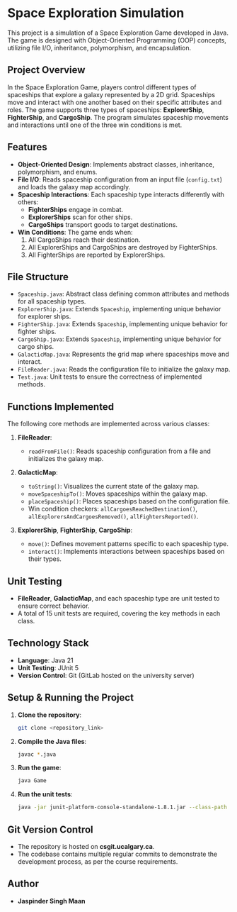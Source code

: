 
# Space Exploration Simulation

This project is a simulation of a Space Exploration Game developed in Java. The game is designed with Object-Oriented Programming (OOP) concepts, utilizing file I/O, inheritance, polymorphism, and encapsulation.

## Project Overview

In the Space Exploration Game, players control different types of spaceships that explore a galaxy represented by a 2D grid. Spaceships move and interact with one another based on their specific attributes and roles. The game supports three types of spaceships: **ExplorerShip**, **FighterShip**, and **CargoShip**. The program simulates spaceship movements and interactions until one of the three win conditions is met.

## Features

- **Object-Oriented Design**: Implements abstract classes, inheritance, polymorphism, and enums.
- **File I/O**: Reads spaceship configuration from an input file (`config.txt`) and loads the galaxy map accordingly.
- **Spaceship Interactions**: Each spaceship type interacts differently with others:
    - **FighterShips** engage in combat.
    - **ExplorerShips** scan for other ships.
    - **CargoShips** transport goods to target destinations.
- **Win Conditions**: The game ends when:
    1. All CargoShips reach their destination.
    2. All ExplorerShips and CargoShips are destroyed by FighterShips.
    3. All FighterShips are reported by ExplorerShips.

## File Structure

- `Spaceship.java`: Abstract class defining common attributes and methods for all spaceship types.
- `ExplorerShip.java`: Extends `Spaceship`, implementing unique behavior for explorer ships.
- `FighterShip.java`: Extends `Spaceship`, implementing unique behavior for fighter ships.
- `CargoShip.java`: Extends `Spaceship`, implementing unique behavior for cargo ships.
- `GalacticMap.java`: Represents the grid map where spaceships move and interact.
- `FileReader.java`: Reads the configuration file to initialize the galaxy map.
- `Test.java`: Unit tests to ensure the correctness of implemented methods.

## Functions Implemented

The following core methods are implemented across various classes:

1. **FileReader**:
    - `readFromFile()`: Reads spaceship configuration from a file and initializes the galaxy map.
    
2. **GalacticMap**:
    - `toString()`: Visualizes the current state of the galaxy map.
    - `moveSpaceshipTo()`: Moves spaceships within the galaxy map.
    - `placeSpaceship()`: Places spaceships based on the configuration file.
    - Win condition checkers: `allCargoesReachedDestination()`, `allExplorersAndCargoesRemoved()`, `allFightersReported()`.

3. **ExplorerShip**, **FighterShip**, **CargoShip**:
    - `move()`: Defines movement patterns specific to each spaceship type.
    - `interact()`: Implements interactions between spaceships based on their types.

## Unit Testing

- **FileReader**, **GalacticMap**, and each spaceship type are unit tested to ensure correct behavior.
- A total of 15 unit tests are required, covering the key methods in each class.

## Technology Stack

- **Language**: Java 21
- **Unit Testing**: JUnit 5
- **Version Control**: Git (GitLab hosted on the university server)

## Setup & Running the Project

1. **Clone the repository**:
    ```bash
    git clone <repository_link>
    ```
2. **Compile the Java files**:
    ```bash
    javac *.java
    ```
3. **Run the game**:
    ```bash
    java Game
    ```
4. **Run the unit tests**:
    ```bash
    java -jar junit-platform-console-standalone-1.8.1.jar --class-path . --scan-class-path
    ```

## Git Version Control

- The repository is hosted on **csgit.ucalgary.ca**.
- The codebase contains multiple regular commits to demonstrate the development process, as per the course requirements.

## Author

- **Jaspinder Singh Maan**

